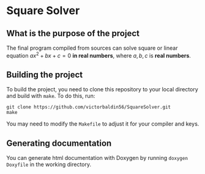 # Square Solver

## What is the purpose of the project
The final program compiled from sources can solve square or linear equation $ax^2 + bx + c = 0$
**in real numbers**, where $a, b, c$ is **real numbers**.

## Building the project
To build the project, you need to clone this repository to your local directory and build
with ```make```. To do this, run:
```
git clone https://github.com/victorbaldin56/SquareSolver.git
make
```
You may need to modify the ```Makefile``` to adjust it for your compiler and keys.

## Generating documentation
You can generate html documentation with Doxygen by running ```doxygen Doxyfile``` in the working
directory.
